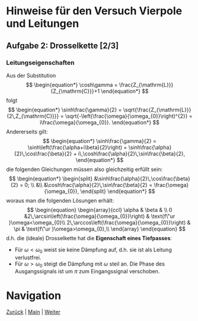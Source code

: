 # Hinweise für den Versuch Vierpole und Leitungen

## Aufgabe 2: Drosselkette [2/3]

### Leitungseigenschaften

Aus der Substitution
$$
\begin{equation*}
\cosh\gamma = \frac{Z_{\mathrm{L}}}{Z_{\mathrm{C}}}+1
\end{equation*}
$$
 folgt
$$
\begin{equation*}
\sinh\frac{\gamma}{2} = \sqrt{\frac{Z_{\mathrm{L}}}{2\,Z_{\mathrm{C}}}} = \sqrt{-\left(\frac{\omega}{\omega_{0}}\right)^{2}} = i\frac{\omega}{\omega_{0}}.
\end{equation*}
$$
Andererseits gilt:
$$
\begin{equation*}
\sinh\frac{\gamma}{2} = \sinh\left(\frac{\alpha+i\beta}{2}\right) = \sinh\frac{\alpha}{2}\,\cos\frac{\beta}{2} + i\,\cosh\frac{\alpha}{2}\,\sin\frac{\beta}{2},
\end{equation*}
$$
die folgenden Gleichungen müssen also gleichzeitig erfüllt sein: 
$$
\begin{equation*}
\begin{split}
&\sinh\frac{\alpha}{2}\,\cos\frac{\beta}{2} = 0; \\
&\\
&\cosh\frac{\alpha}{2}\,\sin\frac{\beta}{2} = \frac{\omega}{\omega_{0}},
\end{split}
\end{equation*}
$$
woraus man die folgenden Lösungen erhält: 
$$
\begin{equation}
\begin{array}{ccl}
\alpha & \beta & \\
0 &2\,\arcsin\left(\frac{\omega}{\omega_{0}}\right) & \text{f\"ur }\omega<\omega_{0}\\
2\,\arccos\left(\frac{\omega}{\omega_{0}}\right) & \pi & \text{f\"ur }\omega>\omega_{0},\\
\end{array}
\end{equation}
$$
d.h. die (ideale) Drosselkette hat die **Eigenschaft eines Tiefpasses**: 

- Für $\omega<\omega_{0}$ weist sie keine Dämpfung auf, d.h. sie ist als Leitung verlustfrei.
- Für $\omega>\omega_{0}$ steigt die Dämpfung mit $\omega$ steil an. Die Phase des Ausgangssignals ist um $\pi$ zum Eingangssignal verschoben. 

# Navigation

[Zurück](https://git.scc.kit.edu/etp-lehre/p1-for-students/-/blob/main/Vierpole_und_Leitungen/doc/Hinweise-Aufgabe-2.md) | [Main](https://git.scc.kit.edu/etp-lehre/p1-for-students/-/tree/main/Vierpole_und_Leitungen) | [Weiter](https://git.scc.kit.edu/etp-lehre/p1-for-students/-/blob/main/Vierpole_und_Leitungen/doc/Hinweise-Aufgabe-2-b.md)

